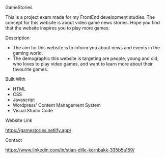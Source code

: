 GameStories

This is a project exam made for my FrontEnd development studies. The concept for this website is about video game news stories. Hope you find that the website inspires you to play more games.


Description

- The aim for this website is to inform you about news and events in the gaming world.
- The demographic this website is targeting are people, young and old, who loves to play video games, and want to learn more about their favourite games.


Built With

- HTML
- CSS
- Javascript
- Wordpress' Content Management System
- Visual Studio Code


Website Link

https://gamestories.netlify.app/


Contact

https://www.linkedin.com/in/stian-dille-kornbakk-335b5a159/
